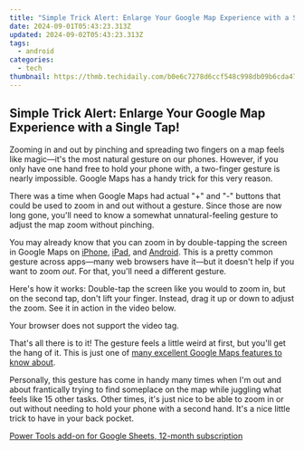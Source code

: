 ```yaml
---
title: "Simple Trick Alert: Enlarge Your Google Map Experience with a Single Tap!"
date: 2024-09-01T05:43:23.313Z
updated: 2024-09-02T05:43:23.313Z
tags:
  - android
categories:
  - tech
thumbnail: https://thmb.techidaily.com/b0e6c7278d6ccf548c998db09b6cda475848470d5c9c7b34bcb8ab2c73be290c.jpg
---
```


## Simple Trick Alert: Enlarge Your Google Map Experience with a Single Tap!

Zooming in and out by pinching and spreading two fingers on a map feels like magic—it's the most natural gesture on our phones. However, if you only have one hand free to hold your phone with, a two-finger gesture is nearly impossible. Google Maps has a handy trick for this very reason.

 There was a time when Google Maps had actual "+" and "-" buttons that could be used to zoom in and out without a gesture. Since those are now long gone, you'll need to know a somewhat unnatural-feeling gesture to adjust the map zoom without pinching.

 You may already know that you can zoom in by double-tapping the screen in Google Maps on [iPhone](https://apps.apple.com/us/app/google-maps/id585027354), [iPad](https://apps.apple.com/us/app/google-maps/id585027354), and [Android](https://www.anrdoezrs.net/links/3607085/type/dlg/sid/UUhtgUeUpU2002751/https://play.google.com/store/apps/details?id=com.google.android.apps.maps&hl=en%5FUS&gl=US). This is a pretty common gesture across apps—many web browsers have it—but it doesn't help if you want to zoom _out_. For that, you'll need a different gesture.

 Here's how it works: Double-tap the screen like you would to zoom in, but on the second tap, don't lift your finger. Instead, drag it up or down to adjust the zoom. See it in action in the video below.

Your browser does not support the video tag. 

 That's all there is to it! The gesture feels a little weird at first, but you'll get the hang of it. This is just one of [many excellent Google Maps features to know about](https://location-social.techidaily.com/how-to-detect-and-stop-mspy-from-spying-on-your-oppo-a1x-5g-drfone-by-drfone-virtual-android/).

 Personally, this gesture has come in handy many times when I'm out and about frantically trying to find someplace on the map while juggling what feels like 15 other tasks. Other times, it's just nice to be able to zoom in or out without needing to hold your phone with a second hand. It's a nice little trick to have in your back pocket.

<ins class="adsbygoogle"
     style="display:block"
     data-ad-format="autorelaxed"
     data-ad-client="ca-pub-7571918770474297"
     data-ad-slot="1223367746"></ins>



<ins class="adsbygoogle"
     style="display:block"
     data-ad-client="ca-pub-7571918770474297"
     data-ad-slot="8358498916"
     data-ad-format="auto"
     data-full-width-responsive="true"></ins>



<!-- affiliate ads begin -->
<a href="https://secure.2checkout.com/order/checkout.php?PRODS=4721564&QTY=1&AFFILIATE=108875&CART=1">Power Tools add-on for Google Sheets, 12-month subscription</a>
<!-- affiliate ads end -->